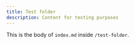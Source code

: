 ```yaml
---
title: Test folder
description: Content for testing purposes
---
```


This is the body of `index.md` inside `/test-folder`.
